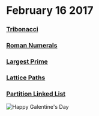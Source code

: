 # February 16 2017
### [Tribonacci](https://github.com/WomenWhoCodeNYC/Algorithms/blob/master/challenges/tribonacci/tribonacci.md)
### [Roman Numerals](https://github.com/WomenWhoCodeNYC/Algorithms/blob/master/challenges/roman-numerals/roman-numerals.md)
### [Largest Prime](https://github.com/WomenWhoCodeNYC/Algorithms/blob/master/challenges/largestPrime/largest_prime.md)
### [Lattice Paths](https://github.com/WomenWhoCodeNYC/Algorithms/blob/master/challenges/latticePaths/latticePaths.md)
### [Partition Linked List](https://github.com/WomenWhoCodeNYC/Algorithms/blob/master/challenges/partitionLinkedList/partitionLinkedList.md)


![Happy Galentine's Day](https://media.giphy.com/media/l3q2tpNX0icJxe87K/source.gif)
